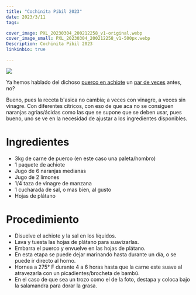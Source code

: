 ```yaml
---
title: "Cochinita Pibil 2023"
date: 2023/3/11
tags:

cover_image: PXL_20230304_200212258_v1-original.webp
cover_image_small: PXL_20230304_200212258_v1-500px.webp
Description: Cochinita Pibil 2023
linkinbio: true

---
```


[![](PXL_20230304_200212258_v1-800px.webp)](PXL_20230304_200212258_v1-original.webp)


Ya hemos hablado del dichoso <a href="/2017/10/1/Puerco-en-achiote">puerco en achiote</a> un <a href="/2019/4/13/Puerco-en-achiote-revisitado">par de veces</a> antes, no?

Bueno, pues la receta b'asica no cambia; a veces con vinagre, a veces sin vinagre. Con diferentes cítricos, con eso de que aca no se consiguen naranjas agrias/ácidas como las que se supone que se deben usar, pues bueno, uno se ve en la necesidad de ajustar a los ingredientes disponibles. 

# Ingredientes
* 3kg de carne de puerco (en este caso una paleta/hombro)
* 1 paquete de achiote
* Jugo de 6 naranjas medianas
* Jugo de 2 limones
* 1/4 taza de vinagre de manzana
* 1 cucharada de sal, o mas bien, al gusto
* Hojas de plátano

# Procedimiento
* Disuelve el achiote y la sal en los líquidos.
* Lava y tuesta las hojas de plátano para suavizarlas.
* Embarra el puerco y envuelve en las hojas de plátano.
* En esta etapa se puede dejar marinando hasta durante un día, o se puede ir directo al horno.
* Hornea a 275° F durante 4 a 6 horas hasta que la carne este suave al atravezarla con un picadientes/brocheta de bambú.
* En el caso de que sea un trozo como el de la foto, destapa y coloca bajo la salamandra para dorar la grasa.
